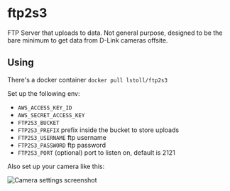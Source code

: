 # ftp2s3

FTP Server that uploads to data. Not general purpose, designed to be the bare minimum to get data from D-Link cameras offsite.

## Using

There's a docker container `docker pull lstoll/ftp2s3`

Set up the following env:

* `AWS_ACCESS_KEY_ID`
* `AWS_SECRET_ACCESS_KEY`
* `FTP2S3_BUCKET`
* `FTP2S3_PREFIX` prefix inside the bucket to store uploads
* `FTP2S3_USERNAME` ftp username
* `FTP2S3_PASSWORD` ftp password
* `FTP2S3_PORT` (optional) port to listen on, default is 2121


Also set up your camera like this:

![Camera settings screenshot](https://cdn.lstoll.net/screen/D-Link_Corporation.__WIRELESS_INTERNET_CAMERA__SETUP__FTP_2015-11-08_19-13-05.png)

